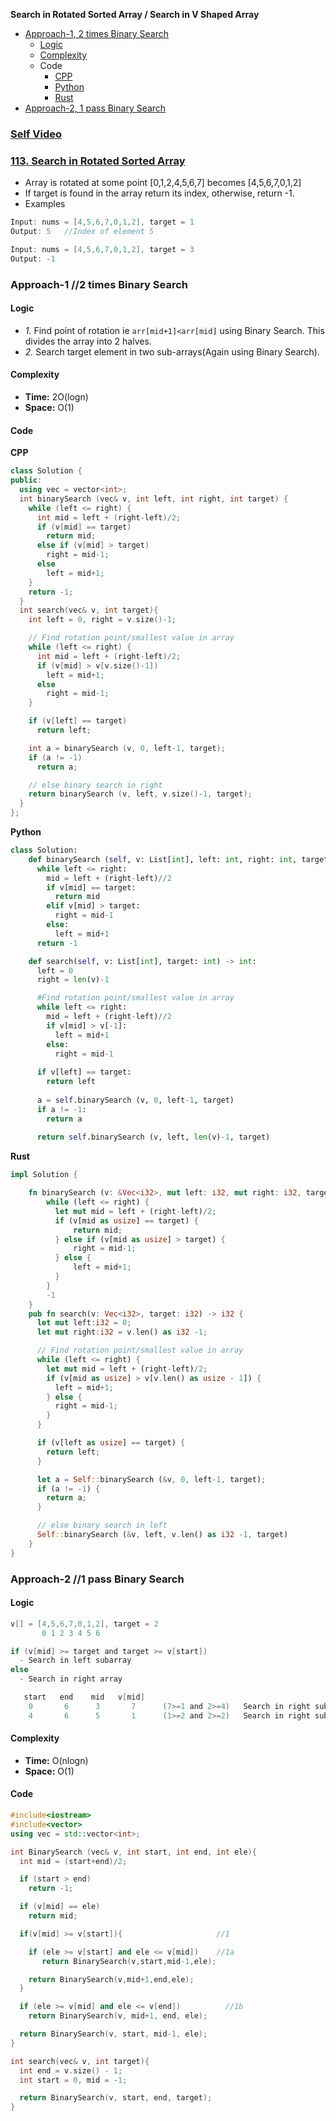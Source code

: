**Search in Rotated Sorted Array / Search in V Shaped Array**
- [Approach-1, 2 times Binary Search](#a1)
  - [Logic](#l)
  - [Complexity](#com)
  - Code
    - [CPP](#cpp)
    - [Python](#py)
    - [Rust](#rs)
- [Approach-2, 1 pass Binary Search](#a2)

### [Self Video](https://youtu.be/ewY3YY7MYoU)

### [113. Search in Rotated Sorted Array](https://leetcode.com/problems/search-in-rotated-sorted-array/)
- Array is rotated at some point [0,1,2,4,5,6,7] becomes [4,5,6,7,0,1,2]
- If target is found in the array return its index, otherwise, return -1.
- Examples
```c++
Input: nums = [4,5,6,7,0,1,2], target = 1
Output: 5   //Index of element 5

Input: nums = [4,5,6,7,0,1,2], target = 3
Output: -1
```

<a name=a1></a>
### Approach-1 //2 times Binary Search
<a name=l></a>
#### Logic
- *1.* Find point of rotation ie `arr[mid+1]<arr[mid]` using Binary Search. This divides the array into 2 halves.
- *2.* Search target element in two sub-arrays(Again using Binary Search).
<a name=com></a>
#### Complexity
  - **Time:** 2O(logn)
  - **Space:** O(1)
#### Code
**CPP**
```cpp
class Solution {
public:
  using vec = vector<int>;    
  int binarySearch (vec& v, int left, int right, int target) {
    while (left <= right) {
      int mid = left + (right-left)/2;
      if (v[mid] == target)
        return mid;
      else if (v[mid] > target)
        right = mid-1;
      else
        left = mid+1;
    }
    return -1;
  }
  int search(vec& v, int target){
    int left = 0, right = v.size()-1;

    // Find rotation point/smallest value in array
    while (left <= right) {
      int mid = left + (right-left)/2;
      if (v[mid] > v[v.size()-1])
        left = mid+1;
      else
        right = mid-1;
    }

    if (v[left] == target)
      return left;

    int a = binarySearch (v, 0, left-1, target);
    if (a != -1)
      return a;

    // else binary search in right
    return binarySearch (v, left, v.size()-1, target);
  }
};
```

<a name=py></a>
**Python**
```py
class Solution:
    def binarySearch (self, v: List[int], left: int, right: int, target:int) -> int:
      while left <= right:
        mid = left + (right-left)//2
        if v[mid] == target:
          return mid
        elif v[mid] > target:
          right = mid-1
        else:
          left = mid+1
      return -1

    def search(self, v: List[int], target: int) -> int:
      left = 0
      right = len(v)-1

      #Find rotation point/smallest value in array
      while left <= right:
        mid = left + (right-left)//2
        if v[mid] > v[-1]:
          left = mid+1
        else:
          right = mid-1
      
      if v[left] == target:
        return left
      
      a = self.binarySearch (v, 0, left-1, target)
      if a != -1:
        return a
      
      return self.binarySearch (v, left, len(v)-1, target)
```

<a name=rs></a>
**Rust**
```rs
impl Solution {

    fn binarySearch (v: &Vec<i32>, mut left: i32, mut right: i32, target: i32) -> i32 {
        while (left <= right) {
          let mut mid = left + (right-left)/2;
          if (v[mid as usize] == target) {
              return mid;
          } else if (v[mid as usize] > target) {
              right = mid-1;
          } else {
              left = mid+1;
          }
        }
        -1
    }
    pub fn search(v: Vec<i32>, target: i32) -> i32 {
      let mut left:i32 = 0;
      let mut right:i32 = v.len() as i32 -1;

      // Find rotation point/smallest value in array
      while (left <= right) {
        let mut mid = left + (right-left)/2;
        if (v[mid as usize] > v[v.len() as usize - 1]) {
          left = mid+1;
        } else {
          right = mid-1;
        }
      }

      if (v[left as usize] == target) {
        return left;
      }

      let a = Self::binarySearch (&v, 0, left-1, target);
      if (a != -1) {
        return a;
      }

      // else binary search in left
      Self::binarySearch (&v, left, v.len() as i32 -1, target)
    }
}
```

<a name=a2></a>
### Approach-2  //1 pass Binary Search
#### Logic
```c
v[] = [4,5,6,7,0,1,2], target = 2
       0 1 2 3 4 5 6

if (v[mid] >= target and target >= v[start])
  - Search in left subarray
else
  - Search in right array

   start   end    mid   v[mid]    
    0       6      3       7      (7>=1 and 2>=4)   Search in right subarray
    4       6      5       1      (1>=2 and 2>=2)   Search in right subarray          
```  
#### Complexity
  - **Time:** O(nlogn)
  - **Space:** O(1)
#### Code
```c++
#include<iostream>
#include<vector>
using vec = std::vector<int>;

int BinarySearch (vec& v, int start, int end, int ele){
  int mid = (start+end)/2;

  if (start > end)
    return -1;

  if (v[mid] == ele)
    return mid;

  if(v[mid] >= v[start]){                     //1

    if (ele >= v[start] and ele <= v[mid])    //1a
       return BinarySearch(v,start,mid-1,ele);

    return BinarySearch(v,mid+1,end,ele);
  }

  if (ele >= v[mid] and ele <= v[end])          //1b
    return BinarySearch(v, mid+1, end, ele);

  return BinarySearch(v, start, mid-1, ele);
}

int search(vec& v, int target){
  int end = v.size() - 1;
  int start = 0, mid = -1;

  return BinarySearch(v, start, end, target);
}
```
